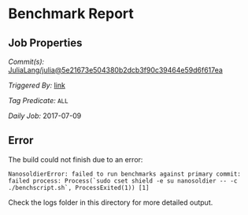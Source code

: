 # Benchmark Report

## Job Properties

*Commit(s):* [JuliaLang/julia@5e21673e504380b2dcb3f90c39464e59d6f617ea](https://github.com/JuliaLang/julia/commit/5e21673e504380b2dcb3f90c39464e59d6f617ea)

*Triggered By:* [link](https://github.com/JuliaLang/julia/commit/5e21673e504380b2dcb3f90c39464e59d6f617ea#commitcomment-22994045)

*Tag Predicate:* `ALL`

*Daily Job:* 2017-07-09

## Error

The build could not finish due to an error:

```
NanosoldierError: failed to run benchmarks against primary commit: failed process: Process(`sudo cset shield -e su nanosoldier -- -c ./benchscript.sh`, ProcessExited(1)) [1]
```

Check the logs folder in this directory for more detailed output.

